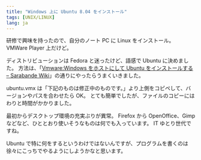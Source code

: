 ```yaml
---
title: "Windows 上に Ubuntu 8.04 をインストール"
tags: [UNIX/LINUX]
lang: ja
---
```


研修で興味を持ったので、自分のノート PC に Linux をインストール。
VMWare Player 上だけど。

ディストリビューションは Fedora と迷ったけど、語感で Ubuntu に決めました。
方法は、「[Vmware:Windows をホストにして Ubuntu をインストールする &#8211; Sarabande Wiki](http://sarabande.info/wiki/Vmware:Windows%E3%82%92%E3%83%9B%E3%82%B9%E3%83%88%E3%81%AB%E3%81%97%E3%81%A6Ubuntu%E3%82%92%E3%82%A4%E3%83%B3%E3%82%B9%E3%83%88%E3%83%BC%E3%83%AB%E3%81%99%E3%82%8B)」の通りにやったらうまくいきました。

ubuntu.vmx は「下記のものは修正中のものです。」より上側をコピペして、バージョンやパスを合わせたら OK。
とても簡単でしたが、ファイルのコピーにはわりと時間がかかりました。

最初からデスクトップ環境の充実ぶりが異常。
Firefox から OpenOffice、Gimp などなど、ひととおり使いそうなものは何でも入っています。
IT ゆとり世代ですね。

Ubuntu で特に何をするというわけではないんですが、プログラムを書くのは徐々にこっちでやるようにしようかなと思います。
